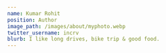 ```yaml
---
name: Kumar Rohit
position: Author
image_path: /images/about/myphoto.webp
twitter_username: incrv
blurb: I like long drives, bike trip & good food.
---
```

